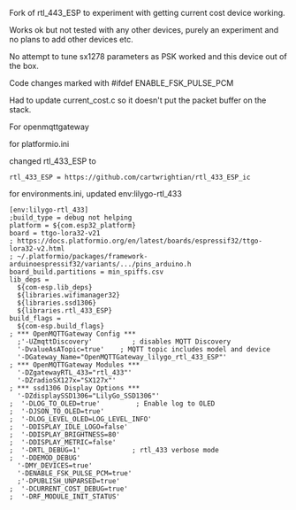 Fork of rtl_443_ESP to experiment with getting current cost device working.

Works ok but not tested with any other devices, purely an experiment and no plans to add other devices etc. 

No attempt to tune sx1278 parameters as PSK worked and this device out of the box.

Code changes marked with #ifdef ENABLE_FSK_PULSE_PCM

Had to update current_cost.c so it doesn't put the packet buffer on the stack.

For openmqttgateway

for platformio.ini

changed rtl_433_ESP to
```
rtl_433_ESP = https://github.com/cartwrightian/rtl_433_ESP_ic
```

for environments.ini, updated env:lilygo-rtl_433

```
[env:lilygo-rtl_433]
;build_type = debug not helping
platform = ${com.esp32_platform}
board = ttgo-lora32-v21
; https://docs.platformio.org/en/latest/boards/espressif32/ttgo-lora32-v2.html
; ~/.platformio/packages/framework-arduinoespressif32/variants/.../pins_arduino.h
board_build.partitions = min_spiffs.csv
lib_deps =
  ${com-esp.lib_deps}
  ${libraries.wifimanager32}
  ${libraries.ssd1306}
  ${libraries.rtl_433_ESP}
build_flags =
  ${com-esp.build_flags}
; *** OpenMQTTGateway Config ***
  ;'-UZmqttDiscovery'          ; disables MQTT Discovery
  '-DvalueAsATopic=true'    ; MQTT topic includes model and device
  '-DGateway_Name="OpenMQTTGateway_lilygo_rtl_433_ESP"'
; *** OpenMQTTGateway Modules ***
  '-DZgatewayRTL_433="rtl_433"'
  '-DZradioSX127x="SX127x"'
; *** ssd1306 Display Options ***
  '-DZdisplaySSD1306="LilyGo_SSD1306"'
;  '-DLOG_TO_OLED=true'         ; Enable log to OLED
;  '-DJSON_TO_OLED=true'
;  '-DLOG_LEVEL_OLED=LOG_LEVEL_INFO'
;  '-DDISPLAY_IDLE_LOGO=false'
;  '-DDISPLAY_BRIGHTNESS=80'
;  '-DDISPLAY_METRIC=false'
;  '-DRTL_DEBUG=1'             ; rtl_433 verbose mode
;  '-DDEMOD_DEBUG'
  '-DMY_DEVICES=true'
  '-DENABLE_FSK_PULSE_PCM=true'
  ;'-DPUBLISH_UNPARSED=true'
;  '-DCURRENT_COST_DEBUG=true'
;  '-DRF_MODULE_INIT_STATUS'
```


